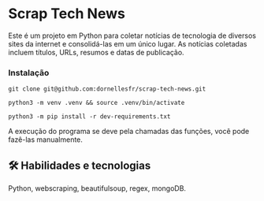 # Scrap Tech News

Este é um projeto em Python para coletar notícias de tecnologia de diversos sites da internet e consolidá-las em um único lugar. As notícias coletadas incluem títulos, URLs, resumos e datas de publicação.

### Instalação
```
git clone git@github.com:dornellesfr/scrap-tech-news.git

python3 -m venv .venv && source .venv/bin/activate

python3 -m pip install -r dev-requirements.txt
```
A execução do programa se deve pela chamadas das funções, você pode fazê-las manualmente.

## 🛠 Habilidades e tecnologias
Python, webscraping, beautifulsoup, regex, mongoDB.
